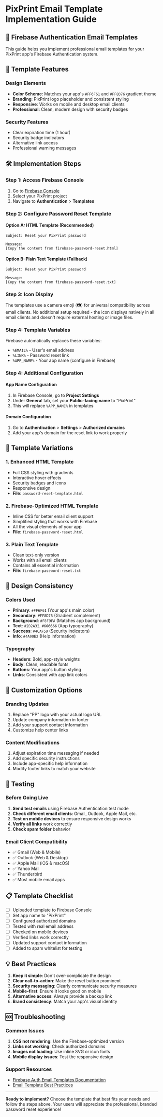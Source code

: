 # PixPrint Email Template Implementation Guide

## 📧 Firebase Authentication Email Templates

This guide helps you implement professional email templates for your PixPrint app's Firebase Authentication system.

## 🎨 Template Features

### Design Elements
- **Color Scheme**: Matches your app's `#FF6F61` and `#FF8D76` gradient theme
- **Branding**: PixPrint logo placeholder and consistent styling
- **Responsive**: Works on mobile and desktop email clients
- **Professional**: Clean, modern design with security badges

### Security Features
- Clear expiration time (1 hour)
- Security badge indicators
- Alternative link access
- Professional warning messages

## 🛠️ Implementation Steps

### Step 1: Access Firebase Console
1. Go to [Firebase Console](https://console.firebase.google.com/)
2. Select your PixPrint project
3. Navigate to **Authentication** > **Templates**

### Step 2: Configure Password Reset Template

#### Option A: HTML Template (Recommended)
```
Subject: Reset your PixPrint password

Message: 
[Copy the content from firebase-password-reset.html]
```

#### Option B: Plain Text Template (Fallback)
```
Subject: Reset your PixPrint password

Message: 
[Copy the content from firebase-password-reset.txt]
```

### Step 3: Icon Display
The templates use a camera emoji (📷) for universal compatibility across email clients. No additional setup required - the icon displays natively in all email clients and doesn't require external hosting or image files.

### Step 4: Template Variables
Firebase automatically replaces these variables:
- `%EMAIL%` - User's email address
- `%LINK%` - Password reset link
- `%APP_NAME%` - Your app name (configure in Firebase)

### Step 4: Additional Configuration

#### App Name Configuration
1. In Firebase Console, go to **Project Settings**
2. Under **General** tab, set your **Public-facing name** to "PixPrint"
3. This will replace `%APP_NAME%` in templates

#### Domain Configuration
1. Go to **Authentication** > **Settings** > **Authorized domains**
2. Add your app's domain for the reset link to work properly

## 📱 Template Variations

### 1. Enhanced HTML Template
- Full CSS styling with gradients
- Interactive hover effects
- Security badges and icons
- Responsive design
- **File**: `password-reset-template.html`

### 2. Firebase-Optimized HTML Template
- Inline CSS for better email client support
- Simplified styling that works with Firebase
- All the visual elements of your app
- **File**: `firebase-password-reset.html`

### 3. Plain Text Template
- Clean text-only version
- Works with all email clients
- Contains all essential information
- **File**: `firebase-password-reset.txt`

## 🎯 Design Consistency

### Colors Used
- **Primary**: `#FF6F61` (Your app's main color)
- **Secondary**: `#FF8D76` (Gradient complement)
- **Background**: `#F8F9FA` (Matches app background)
- **Text**: `#2D2A32`, `#666666` (App typography)
- **Success**: `#4CAF50` (Security indicators)
- **Info**: `#4A90E2` (Help information)

### Typography
- **Headers**: Bold, app-style weights
- **Body**: Clean, readable fonts
- **Buttons**: Your app's button styling
- **Links**: Consistent with app link colors

## 🔧 Customization Options

### Branding Updates
1. Replace "PP" logo with your actual logo URL
2. Update company information in footer
3. Add your support contact information
4. Customize help center links

### Content Modifications
1. Adjust expiration time messaging if needed
2. Add specific security instructions
3. Include app-specific help information
4. Modify footer links to match your website

## 🚀 Testing

### Before Going Live
1. **Send test emails** using Firebase Authentication test mode
2. **Check different email clients**: Gmail, Outlook, Apple Mail, etc.
3. **Test on mobile devices** to ensure responsive design works
4. **Verify all links** work correctly
5. **Check spam folder** behavior

### Email Client Compatibility
- ✅ Gmail (Web & Mobile)
- ✅ Outlook (Web & Desktop)
- ✅ Apple Mail (iOS & macOS)
- ✅ Yahoo Mail
- ✅ Thunderbird
- ✅ Most mobile email apps

## 📋 Template Checklist

- [ ] Uploaded template to Firebase Console
- [ ] Set app name to "PixPrint"
- [ ] Configured authorized domains
- [ ] Tested with real email address
- [ ] Checked on mobile devices
- [ ] Verified links work correctly
- [ ] Updated support contact information
- [ ] Added to spam whitelist for testing

## 💡 Best Practices

1. **Keep it simple**: Don't over-complicate the design
2. **Clear call-to-action**: Make the reset button prominent
3. **Security messaging**: Clearly communicate security measures
4. **Mobile-first**: Ensure it looks good on mobile
5. **Alternative access**: Always provide a backup link
6. **Brand consistency**: Match your app's visual identity

## 🆘 Troubleshooting

### Common Issues
1. **CSS not rendering**: Use the Firebase-optimized version
2. **Links not working**: Check authorized domains
3. **Images not loading**: Use inline SVG or icon fonts
4. **Mobile display issues**: Test the responsive design

### Support Resources
- [Firebase Auth Email Templates Documentation](https://firebase.google.com/docs/auth/custom-email-action-handler)
- [Email Template Best Practices](https://developers.google.com/gmail/design/reference/supported_css)

---

**Ready to implement?** Choose the template that best fits your needs and follow the steps above. Your users will appreciate the professional, branded password reset experience!
